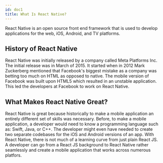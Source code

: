 ```yaml
---
id: doc1
title: What Is React Native?
---
```


React Native is an open source front end framework that is used to develop applications for the web, iOS, Android, and TV platforms.

## History of React Native

React Native was initially released by a company called Meta Platforms Inc. The initial release was in March of 2015. It started when in 2012 Mark Zuckerberg mentioned that Facebook's biggest mistake as a company was betting too much on HTML as opposed to native. The mobile version of Facebook was built upon HTML5 which resulted in an unstable application. This led the developers at Facebook to work on React Native.

## What Makes React Native Great?

React Native is great because historically to make a mobile application an entirely different set of skills was necessary. Before, to make a mobile application, a developer would need to know a programming language such as: Swift, Java, or C++. The developer might even have needed to create two separate codebases for the iOS and Android versions of an app. With React Native, there is not much of a learning curve from just plain React JS. A developer can go from a React JS background to React Native rather seamlessly and create a mobile application that works across numerous platfors.

